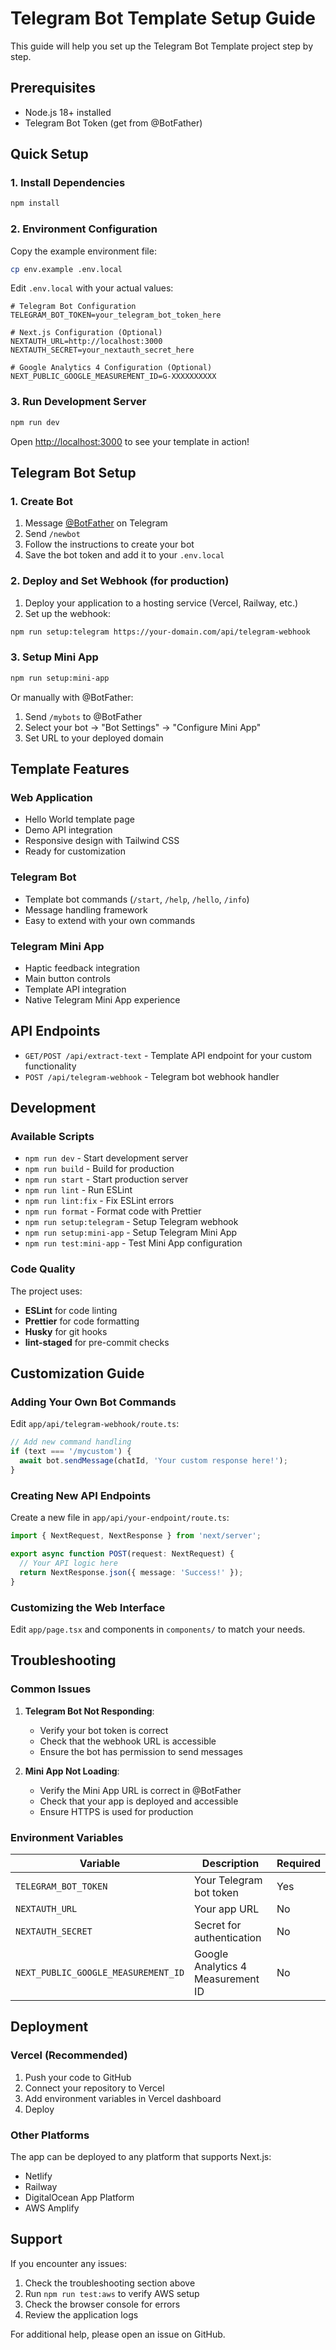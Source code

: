 # Telegram Bot Template Setup Guide

This guide will help you set up the Telegram Bot Template project step by step.

## Prerequisites

- Node.js 18+ installed
- Telegram Bot Token (get from @BotFather)

## Quick Setup

### 1. Install Dependencies

```bash
npm install
```

### 2. Environment Configuration

Copy the example environment file:

```bash
cp env.example .env.local
```

Edit `.env.local` with your actual values:

```env
# Telegram Bot Configuration
TELEGRAM_BOT_TOKEN=your_telegram_bot_token_here

# Next.js Configuration (Optional)
NEXTAUTH_URL=http://localhost:3000
NEXTAUTH_SECRET=your_nextauth_secret_here

# Google Analytics 4 Configuration (Optional)
NEXT_PUBLIC_GOOGLE_MEASUREMENT_ID=G-XXXXXXXXXX
```

### 3. Run Development Server

```bash
npm run dev
```

Open [http://localhost:3000](http://localhost:3000) to see your template in action!

## Telegram Bot Setup

### 1. Create Bot

1. Message [@BotFather](https://t.me/botfather) on Telegram
2. Send `/newbot`
3. Follow the instructions to create your bot
4. Save the bot token and add it to your `.env.local`

### 2. Deploy and Set Webhook (for production)

1. Deploy your application to a hosting service (Vercel, Railway, etc.)
2. Set up the webhook:

```bash
npm run setup:telegram https://your-domain.com/api/telegram-webhook
```

### 3. Setup Mini App

```bash
npm run setup:mini-app
```

Or manually with @BotFather:

1. Send `/mybots` to @BotFather
2. Select your bot → "Bot Settings" → "Configure Mini App"
3. Set URL to your deployed domain

## Template Features

### Web Application

- Hello World template page
- Demo API integration
- Responsive design with Tailwind CSS
- Ready for customization

### Telegram Bot

- Template bot commands (`/start`, `/help`, `/hello`, `/info`)
- Message handling framework
- Easy to extend with your own commands

### Telegram Mini App

- Haptic feedback integration
- Main button controls
- Template API integration
- Native Telegram Mini App experience

## API Endpoints

- `GET/POST /api/extract-text` - Template API endpoint for your custom functionality
- `POST /api/telegram-webhook` - Telegram bot webhook handler

## Development

### Available Scripts

- `npm run dev` - Start development server
- `npm run build` - Build for production
- `npm run start` - Start production server
- `npm run lint` - Run ESLint
- `npm run lint:fix` - Fix ESLint errors
- `npm run format` - Format code with Prettier
- `npm run setup:telegram` - Setup Telegram webhook
- `npm run setup:mini-app` - Setup Telegram Mini App
- `npm run test:mini-app` - Test Mini App configuration

### Code Quality

The project uses:

- **ESLint** for code linting
- **Prettier** for code formatting
- **Husky** for git hooks
- **lint-staged** for pre-commit checks

## Customization Guide

### Adding Your Own Bot Commands

Edit `app/api/telegram-webhook/route.ts`:

```typescript
// Add new command handling
if (text === '/mycustom') {
  await bot.sendMessage(chatId, 'Your custom response here!');
}
```

### Creating New API Endpoints

Create a new file in `app/api/your-endpoint/route.ts`:

```typescript
import { NextRequest, NextResponse } from 'next/server';

export async function POST(request: NextRequest) {
  // Your API logic here
  return NextResponse.json({ message: 'Success!' });
}
```

### Customizing the Web Interface

Edit `app/page.tsx` and components in `components/` to match your needs.

## Troubleshooting

### Common Issues

1. **Telegram Bot Not Responding**:
   - Verify your bot token is correct
   - Check that the webhook URL is accessible
   - Ensure the bot has permission to send messages

2. **Mini App Not Loading**:
   - Verify the Mini App URL is correct in @BotFather
   - Check that your app is deployed and accessible
   - Ensure HTTPS is used for production

### Environment Variables

| Variable                            | Description                       | Required |
| ----------------------------------- | --------------------------------- | -------- |
| `TELEGRAM_BOT_TOKEN`                | Your Telegram bot token           | Yes      |
| `NEXTAUTH_URL`                      | Your app URL                      | No       |
| `NEXTAUTH_SECRET`                   | Secret for authentication         | No       |
| `NEXT_PUBLIC_GOOGLE_MEASUREMENT_ID` | Google Analytics 4 Measurement ID | No       |

## Deployment

### Vercel (Recommended)

1. Push your code to GitHub
2. Connect your repository to Vercel
3. Add environment variables in Vercel dashboard
4. Deploy

### Other Platforms

The app can be deployed to any platform that supports Next.js:

- Netlify
- Railway
- DigitalOcean App Platform
- AWS Amplify

## Support

If you encounter any issues:

1. Check the troubleshooting section above
2. Run `npm run test:aws` to verify AWS setup
3. Check the browser console for errors
4. Review the application logs

For additional help, please open an issue on GitHub.
